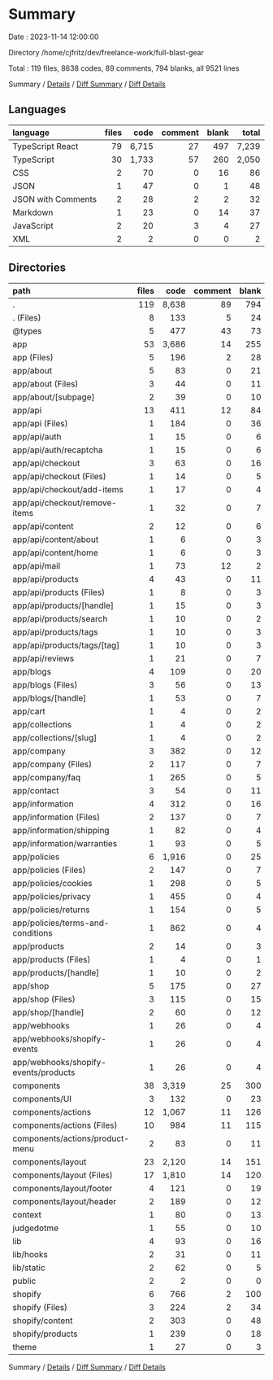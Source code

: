 # Summary

Date : 2023-11-14 12:00:00

Directory /home/cjfritz/dev/freelance-work/full-blast-gear

Total : 119 files,  8638 codes, 89 comments, 794 blanks, all 9521 lines

Summary / [Details](details.md) / [Diff Summary](diff.md) / [Diff Details](diff-details.md)

## Languages
| language | files | code | comment | blank | total |
| :--- | ---: | ---: | ---: | ---: | ---: |
| TypeScript React | 79 | 6,715 | 27 | 497 | 7,239 |
| TypeScript | 30 | 1,733 | 57 | 260 | 2,050 |
| CSS | 2 | 70 | 0 | 16 | 86 |
| JSON | 1 | 47 | 0 | 1 | 48 |
| JSON with Comments | 2 | 28 | 2 | 2 | 32 |
| Markdown | 1 | 23 | 0 | 14 | 37 |
| JavaScript | 2 | 20 | 3 | 4 | 27 |
| XML | 2 | 2 | 0 | 0 | 2 |

## Directories
| path | files | code | comment | blank | total |
| :--- | ---: | ---: | ---: | ---: | ---: |
| . | 119 | 8,638 | 89 | 794 | 9,521 |
| . (Files) | 8 | 133 | 5 | 24 | 162 |
| @types | 5 | 477 | 43 | 73 | 593 |
| app | 53 | 3,686 | 14 | 255 | 3,955 |
| app (Files) | 5 | 196 | 2 | 28 | 226 |
| app/about | 5 | 83 | 0 | 21 | 104 |
| app/about (Files) | 3 | 44 | 0 | 11 | 55 |
| app/about/[subpage] | 2 | 39 | 0 | 10 | 49 |
| app/api | 13 | 411 | 12 | 84 | 507 |
| app/api (Files) | 1 | 184 | 0 | 36 | 220 |
| app/api/auth | 1 | 15 | 0 | 6 | 21 |
| app/api/auth/recaptcha | 1 | 15 | 0 | 6 | 21 |
| app/api/checkout | 3 | 63 | 0 | 16 | 79 |
| app/api/checkout (Files) | 1 | 14 | 0 | 5 | 19 |
| app/api/checkout/add-items | 1 | 17 | 0 | 4 | 21 |
| app/api/checkout/remove-items | 1 | 32 | 0 | 7 | 39 |
| app/api/content | 2 | 12 | 0 | 6 | 18 |
| app/api/content/about | 1 | 6 | 0 | 3 | 9 |
| app/api/content/home | 1 | 6 | 0 | 3 | 9 |
| app/api/mail | 1 | 73 | 12 | 2 | 87 |
| app/api/products | 4 | 43 | 0 | 11 | 54 |
| app/api/products (Files) | 1 | 8 | 0 | 3 | 11 |
| app/api/products/[handle] | 1 | 15 | 0 | 3 | 18 |
| app/api/products/search | 1 | 10 | 0 | 2 | 12 |
| app/api/products/tags | 1 | 10 | 0 | 3 | 13 |
| app/api/products/tags/[tag] | 1 | 10 | 0 | 3 | 13 |
| app/api/reviews | 1 | 21 | 0 | 7 | 28 |
| app/blogs | 4 | 109 | 0 | 20 | 129 |
| app/blogs (Files) | 3 | 56 | 0 | 13 | 69 |
| app/blogs/[handle] | 1 | 53 | 0 | 7 | 60 |
| app/cart | 1 | 4 | 0 | 2 | 6 |
| app/collections | 1 | 4 | 0 | 2 | 6 |
| app/collections/[slug] | 1 | 4 | 0 | 2 | 6 |
| app/company | 3 | 382 | 0 | 12 | 394 |
| app/company (Files) | 2 | 117 | 0 | 7 | 124 |
| app/company/faq | 1 | 265 | 0 | 5 | 270 |
| app/contact | 3 | 54 | 0 | 11 | 65 |
| app/information | 4 | 312 | 0 | 16 | 328 |
| app/information (Files) | 2 | 137 | 0 | 7 | 144 |
| app/information/shipping | 1 | 82 | 0 | 4 | 86 |
| app/information/warranties | 1 | 93 | 0 | 5 | 98 |
| app/policies | 6 | 1,916 | 0 | 25 | 1,941 |
| app/policies (Files) | 2 | 147 | 0 | 7 | 154 |
| app/policies/cookies | 1 | 298 | 0 | 5 | 303 |
| app/policies/privacy | 1 | 455 | 0 | 4 | 459 |
| app/policies/returns | 1 | 154 | 0 | 5 | 159 |
| app/policies/terms-and-conditions | 1 | 862 | 0 | 4 | 866 |
| app/products | 2 | 14 | 0 | 3 | 17 |
| app/products (Files) | 1 | 4 | 0 | 1 | 5 |
| app/products/[handle] | 1 | 10 | 0 | 2 | 12 |
| app/shop | 5 | 175 | 0 | 27 | 202 |
| app/shop (Files) | 3 | 115 | 0 | 15 | 130 |
| app/shop/[handle] | 2 | 60 | 0 | 12 | 72 |
| app/webhooks | 1 | 26 | 0 | 4 | 30 |
| app/webhooks/shopify-events | 1 | 26 | 0 | 4 | 30 |
| app/webhooks/shopify-events/products | 1 | 26 | 0 | 4 | 30 |
| components | 38 | 3,319 | 25 | 300 | 3,644 |
| components/UI | 3 | 132 | 0 | 23 | 155 |
| components/actions | 12 | 1,067 | 11 | 126 | 1,204 |
| components/actions (Files) | 10 | 984 | 11 | 115 | 1,110 |
| components/actions/product-menu | 2 | 83 | 0 | 11 | 94 |
| components/layout | 23 | 2,120 | 14 | 151 | 2,285 |
| components/layout (Files) | 17 | 1,810 | 14 | 120 | 1,944 |
| components/layout/footer | 4 | 121 | 0 | 19 | 140 |
| components/layout/header | 2 | 189 | 0 | 12 | 201 |
| context | 1 | 80 | 0 | 13 | 93 |
| judgedotme | 1 | 55 | 0 | 10 | 65 |
| lib | 4 | 93 | 0 | 16 | 109 |
| lib/hooks | 2 | 31 | 0 | 11 | 42 |
| lib/static | 2 | 62 | 0 | 5 | 67 |
| public | 2 | 2 | 0 | 0 | 2 |
| shopify | 6 | 766 | 2 | 100 | 868 |
| shopify (Files) | 3 | 224 | 2 | 34 | 260 |
| shopify/content | 2 | 303 | 0 | 48 | 351 |
| shopify/products | 1 | 239 | 0 | 18 | 257 |
| theme | 1 | 27 | 0 | 3 | 30 |

Summary / [Details](details.md) / [Diff Summary](diff.md) / [Diff Details](diff-details.md)